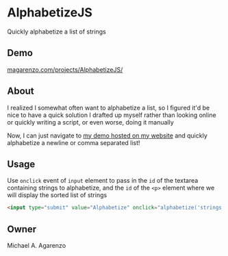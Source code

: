 # AlphabetizeJS

Quickly alphabetize a list of strings

## Demo

[magarenzo.com/projects/AlphabetizeJS/](https://magarenzo.com/projects/AlphabetizeJS/)

## About

I realized I somewhat often want to alphabetize a list, so I figured it'd be nice to have a quick solution I drafted up myself rather than looking online or quickly writing a script, or even worse, doing it manually

Now, I can just navigate to [my demo hosted on my website](https://magarenzo.com/projects/AlphabetizeJS/) and quickly alphabetize a newline or comma separated list!

## Usage

Use `onclick` event of `input` element to pass in the `id` of the textarea containing strings to alphabetize, and the `id` of the `<p>` element where we will display the sorted list of strings

```html
<input type="submit" value="Alphabetize" onclick="alphabetize('strings', 'result');">
```

## Owner

Michael A. Agarenzo
